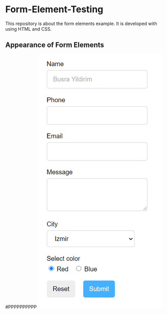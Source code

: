 # Form-Element-Testing

This repository is about  the form elements example. It is developed with using HTML and CSS. 

## Appearance of Form Elements

#PPPPPPPPPP
![Form Template Example](form-element-ss.png)